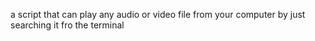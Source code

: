 a script that can play any audio or video file from your computer by just searching it fro the terminal
